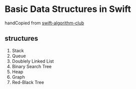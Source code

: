 # Basic Data Structures in Swift

handCopied from [swift-algorithm-club](https://github.com/raywenderlich/swift-algorithm-club)

## structures
1. Stack
2. Queue
3. Doublely Linked List
5. Binary Search Tree
6. Heap
7. Graph
8. Red-Black Tree
